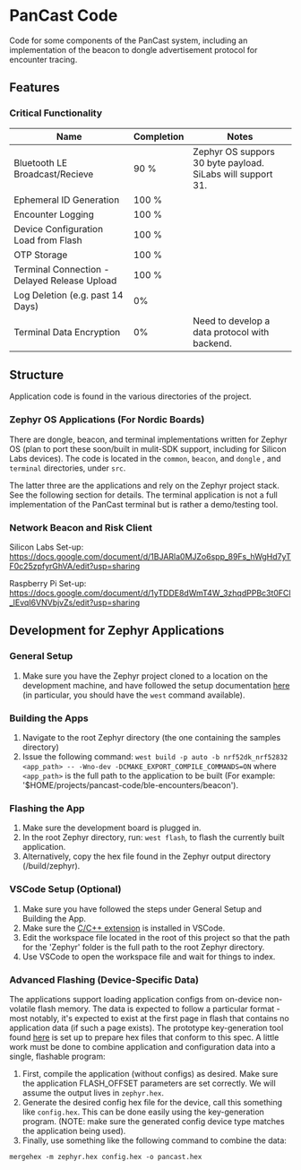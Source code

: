 # PanCast Code
Code for some components of the PanCast system, including an implementation of the beacon to dongle advertisement protocol for encounter tracing.

## Features
### Critical Functionality
| Name                                         | Completion | Notes                                                      |
| -------------------------------------------- | ---------- | ---------------------------------------------------------- |
| Bluetooth LE Broadcast/Recieve               | 90 %       | Zephyr OS suppors 30 byte payload. SiLabs will support 31. |
| Ephemeral ID Generation                      | 100 %      |                                                            |
| Encounter Logging                            | 100 %      |                                                            |
| Device Configuration Load from Flash         | 100 %      |                                                            |
| OTP Storage                                  | 100 %      |                                                            |
| Terminal Connection - Delayed Release Upload | 100 %      |                                                            |
| Log Deletion (e.g. past 14 Days)             | 0%         |                                                            |
| Terminal Data Encryption                     | 0%         | Need to develop a data protocol with backend.              |

## Structure
Application code is found in the various directories of the project.

### Zephyr OS Applications (For Nordic Boards)

There are dongle, beacon, and terminal implementations written for Zephyr OS (plan to port these soon/built in mulit-SDK support, including for Silicon Labs devices). The code is located in the `common`, `beacon`, and `dongle` , and `terminal` directories, under `src`. 

The latter three are the applications and rely on the Zephyr project stack. See the following section for details. The terminal application is not a full implementation of the PanCast terminal but is rather a demo/testing tool.

### Network Beacon and Risk Client

Silicon Labs Set-up: https://docs.google.com/document/d/1BJARla0MJZo6spp_89Fs_hWgHd7yTF0c25zpfyrGhVA/edit?usp=sharing

Raspberry Pi Set-up: https://docs.google.com/document/d/1yTDDE8dWmT4W_3zhqdPPBc3t0FCl_lEvqI6VNVbjvZs/edit?usp=sharing

## Development for Zephyr Applications
### General Setup
1. Make sure you have the Zephyr project cloned to a location on the development machine, and have followed the setup documentation [here](https://docs.zephyrproject.org/latest/getting_started/index.html) (in particular, you should have the `west` command available).

### Building the Apps
1. Navigate to the root Zephyr directory (the one containing the samples directory)
2. Issue the following command: `west build -p auto -b nrf52dk_nrf52832 <app_path> -- -Wno-dev -DCMAKE_EXPORT_COMPILE_COMMANDS=ON` where `<app_path>` is the full path to the application to be built (For example: '$HOME/projects/pancast-code/ble-encounters/beacon').

### Flashing the App
1. Make sure the development board is plugged in.
2. In the root Zephyr directory, run:   `west flash`, to flash the currently built application.
3. Alternatively, copy the hex file found in the Zephyr output directory (/build/zephyr).

### VSCode Setup (Optional)
1. Make sure you have followed the steps under General Setup and Building the App.
2. Make sure the [C/C++ extension](https://marketplace.visualstudio.com/items?itemName=ms-vscode.cpptools) is installed in VSCode.
3. Edit the workspace file located in the root of this project so that the path for the 'Zephyr' folder is the full path to the root Zephyr directory. 
4. Use VSCode to open the workspace file and wait for things to index.

### Advanced Flashing (Device-Specific Data)
The applications support loading application configs from on-device non-volatile flash memory. The data
is expected to follow a particular format - most notably, it's expected to exist at the first page
in flash that contains no application data (if such a page exists). The prototype key-generation tool
found [here](https://github.com/ubc-systopia/pancast-keys) is set up to prepare hex files that conform
to this spec. A little work must be done to combine application and configuration data into a single,
flashable program:

1. First, compile the application (without configs) as desired. Make sure the application FLASH_OFFSET
parameters are set correctly. We will assume the output lives in `zephyr.hex`.
2. Generate the desired config hex file for the device, call this something like `config.hex`. This can be done easily using the key-generation program. (NOTE: make sure the generated config device type matches the application being used).
3. Finally, use something like the following command to combine the data:
```
mergehex -m zephyr.hex config.hex -o pancast.hex
```
